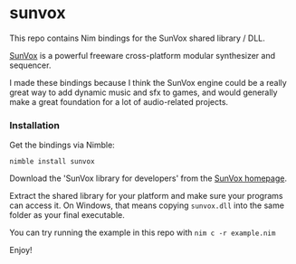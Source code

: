 sunvox
======

This repo contains Nim bindings for the SunVox shared library / DLL.

[SunVox](https://www.warmplace.ru/soft/sunvox/) is a powerful freeware cross-platform modular synthesizer and sequencer.

I made these bindings because I think the SunVox engine could be a really great way to add dynamic music and sfx to games, and would generally make a great foundation for a lot of audio-related projects.


### Installation

Get the bindings via Nimble:
```
nimble install sunvox
```

Download the 'SunVox library for developers' from the [SunVox homepage](https://www.warmplace.ru/soft/sunvox/).

Extract the shared library for your platform and make sure your programs can access it. On Windows, that means copying `sunvox.dll` into the same folder as your final executable.

You can try running the example in this repo with `nim c -r example.nim`

Enjoy!
